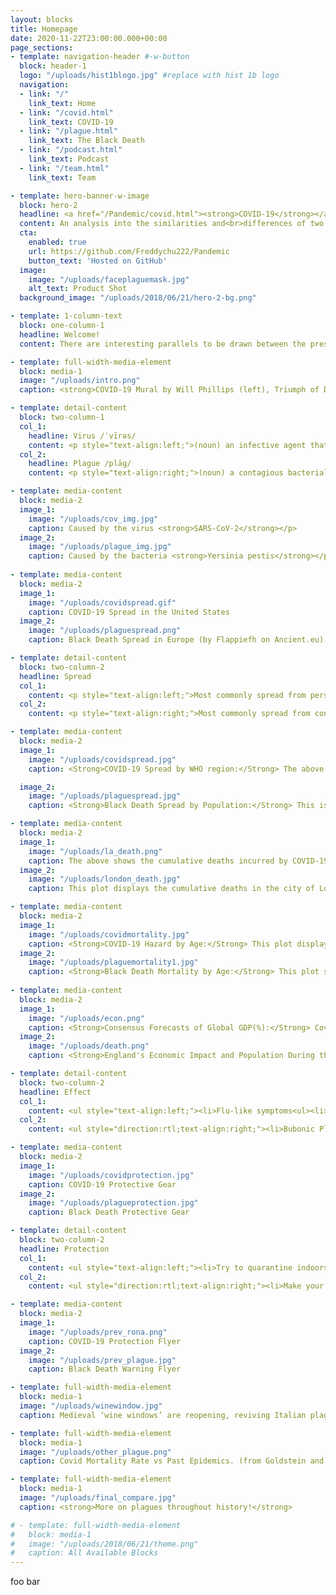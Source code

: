 ```yaml
---
layout: blocks
title: Homepage
date: 2020-11-22T23:00:00.000+00:00
page_sections:
- template: navigation-header #-w-button
  block: header-1
  logo: "/uploads/hist1blogo.jpg" #replace with hist 1b logo
  navigation:
  - link: "/"
    link_text: Home
  - link: "/covid.html" 
    link_text: COVID-19
  - link: "/plague.html"
    link_text: The Black Death
  - link: "/podcast.html"
    link_text: Podcast
  - link: "/team.html"
    link_text: Team

- template: hero-banner-w-image
  block: hero-2
  headline: <a href="/Pandemic/covid.html"><strong>COVID-19</strong></a> vs <a href="/Pandemic/plague.html"><strong>The Black Death</strong></a>
  content: An analysis into the similarities and<br>differences of two widespread diseases. 
  cta:
    enabled: true
    url: https://github.com/Freddychu222/Pandemic
    button_text: 'Hosted on GitHub'
  image:
    image: "/uploads/faceplaguemask.jpg"
    alt_text: Product Shot
  background_image: "/uploads/2018/06/21/hero-2-bg.png"

- template: 1-column-text
  block: one-column-1
  headline: Welcome! 
  content: There are interesting parallels to be drawn between the present day pandemic of COVID-19 and the medieval plague of the Black Death. Using a side-by-side comparison, this website hopes to offer a better insight into the spread of diseases and their effects. 

- template: full-width-media-element
  block: media-1
  image: "/uploads/intro.png"
  caption: <strong>COVID-19 Mural by Will Phillips (left), Triumph of Death by Pieter Bruegel (right)</strong>

- template: detail-content
  block: two-column-1
  col_1: 
    headline: Virus /ˈvīrəs/
    content: <p style="text-align:left;">(noun) an infective agent that typically consists of a nucleic acid molecule in a protein coat, is too small to be seen by light microscopy, and is able to multiply only within the living cells of a host.</p>
  col_2:
    headline: Plague /plāɡ/
    content: <p style="text-align:right;">(noun) a contagious bacterial disease characterized by fever and delirium, typically with the formation of buboes (bubonic plague) and sometimes infection of the lungs (pneumonic plague).</p>

- template: media-content
  block: media-2
  image_1: 
    image: "/uploads/cov_img.jpg"
    caption: Caused by the virus <strong>SARS-CoV-2</strong></p>
  image_2: 
    image: "/uploads/plague_img.jpg"
    caption: Caused by the bacteria <strong>Yersinia pestis</strong></p>
    
- template: media-content
  block: media-2
  image_1: 
    image: "/uploads/covidspread.gif"
    caption: COVID-19 Spread in the United States
  image_2: 
    image: "/uploads/plaguespread.png"
    caption: Black Death Spread in Europe (by Flappiefh on Ancient.eu)

- template: detail-content
  block: two-column-2
  headline: Spread
  col_1: 
    content: <p style="text-align:left;">Most commonly spread from person-to-person by inhalation of respiratory droplets into the lungs. Based on current transmission rates, the virus is spreading easily and sustainably between people. Estimations place its infectivity between the flu and measles. Risk of animal to human transmission is considered to be very low.</p>
  col_2:
    content: <p style="text-align:right;">Most commonly spread from contaminated/infected animals. People were bitten by infected fleas (fleas get it from infected rodents) and came into contact with contaminated animal tissue. In some cases, humans who have developed pneumonic plague can transmit the plague in an aerosol form through cough droplets, but this was much rarer.</p>

- template: media-content
  block: media-2
  image_1: 
    image: "/uploads/covidspread.jpg"
    caption: <Strong>COVID-19 Spread by WHO region:</Strong> The above plot illustrates the reported infected individuals by each region of the world. The intermittent spikes are attributable to decreased testing on weekends. Currently, it seems as if the disease has passed its peak on a global scale, as evidenced by the gradual decrease in new cases for each region. 

  image_2: 
    image: "/uploads/plaguespread.jpg"
    caption: <Strong>Black Death Spread by Population:</Strong> This is an estimation of the number of individuals infected with the Bubonic Plague in England by year. Although data was reported less frequently compared to the new cases plot for COVID-19, the infection curve follows a similar trend; an initial exponential increase to the peak followed by gradual decrease. (graph from S. Broadberry, B. Campbell, and B. van Leeuwen 2010, English Medieval)

- template: media-content
  block: media-2
  image_1: 
    image: "/uploads/la_death.png"
    caption: The above shows the cumulative deaths incurred by COVID-19 in Los Angeles since the first death. The plot shows a very linear trend; since April 2020, the total number of deaths has increased at a mostly linear rate through late-August. (From LA County Department of Public Health)
  image_2: 
    image: "/uploads/london_death.jpg"
    caption: This plot displays the cumulative deaths in the city of London on 4 separate epidemics of the bubonic plague (separate from the Black Death). Although deaths only rose around 50% per week, epidemics lasted 6 months. As a result, each of the four largest plague outbreaks killed about one fifth of Londoners. 

- template: media-content
  block: media-2
  image_1: 
    image: "/uploads/covidmortality.jpg"
    caption: <Strong>COVID-19 Hazard by Age:</Strong> This plot displays the risk (in percent) of developing serious symptoms from COVID-19  for different age groups. The mortality rate of COVID-19 increases as the infected individual’s age increases. This supports the CDC’s warning that the risk of severe illness increases with age. (from Williamson et. al., Nature, 7/8)
  image_2: 
    image: "/uploads/plaguemortality1.jpg"
    caption: <Strong>Black Death Mortality by Age:</Strong> This plot shows age distribution of the dead in England around the time of the Black Death. It can be seen that normal mortality rates report that over 25% of deaths are above the age of 70 whereas during the Black Death, the average age-at-death shifts to around 20-years-old. (DeWitte et al., 2017)
 
- template: media-content
  block: media-2
  image_1: 
    image: "/uploads/econ.png"
    caption: <Strong>Consensus Forecasts of Global GDP(%):</Strong> Covid-19 has caused the larget global recession in modern history since the Great Depression, as shown by the red dip in the graph above. Economic activity in advanced economies are projected to shrink up tp 7% as well by the end of the year. 
  image_2: 
    image: "/uploads/death.png"
    caption: <Strong>England's Economic Impact and Population During the Plague:</Strong> As indicated in the graph, In the mid 15th Century, England's Population dipped to below 50% of what it was in 1270 (in red), and the GDP went down with it (in black). It's interesting to note that so many people died that it actually inflated their per capita GDP (in green). 

- template: detail-content
  block: two-column-2
  headline: Effect
  col_1: 
    content: <ul style="text-align:left;"><li>Flu-like symptoms<ul><li>Fever/Chills<li>Cough<li>Fatigue<li>Muscle/Body Aches<li>Headaches</ul><li>Sore Throat, Cough<li>Congestion/Runny Nose<li>Nausea/Vomiting<li>Diarrhea<li>Shortness of Breath/Difficulty Breathing<li>Loss of taste/smell</ul>
  col_2:
    content: <ul style="direction:rtl;text-align:right;"><li>Bubonic Plague<ul><li>Flu-like symptoms + swollen lymph nodes (buboes)<li>Results from being bitten by infected fleas</ul><li>Septicemic Plague<ul><li>Flu-like symptoms + abdominal pain + internal bleeding + tissue death<li>Results from untreated bubonic plague or handling infected animals</ul><li>Pneumonic Plague<ul><li>Flu-like symptoms + severe pneumonia<li>Results from inhaling infected droplets from infected individuals or when untreated plague spreads to lungs<li>Only form of plague that can spread person-person</ul></ul>

- template: media-content
  block: media-2
  image_1: 
    image: "/uploads/covidprotection.jpg"
    caption: COVID-19 Protective Gear
  image_2: 
    image: "/uploads/plagueprotection.jpg"
    caption: Black Death Protective Gear

- template: detail-content
  block: two-column-2
  headline: Protection
  col_1: 
    content: <ul style="text-align:left;"><li>Try to quarantine indoors, if going out is neccessary, maintain social distance (at least 6ft)<li>Wash your hands with soap and water or with 60%+ alcohol hand sanitizer<li>Clean and disinfect potentially contaminated surfaces<li>Wear a mask when going out<li>Avoid touching your face- nose, eyes, mouth </ul>
  col_2:
    content: <ul style="direction:rtl;text-align:right;"><li>Make your home and outbuildings rodent-proof<li>Wear gloves when handling potentially infected animals<li>Wear insect repellent to keep rodent fleas away, DEET + Permethrin containing products are effective repellents<li>Keep fleas off your pets<li>Because of lack of individuals infected with pneumonic plague, most don’t have to worry about measure to prevent  human to human transmission</ul>

- template: media-content
  block: media-2
  image_1: 
    image: "/uploads/prev_rona.png"
    caption: COVID-19 Protection Flyer
  image_2: 
    image: "/uploads/prev_plague.jpg"
    caption: Black Death Warning Flyer

- template: full-width-media-element
  block: media-1
  image: "/uploads/winewindow.jpg"
  caption: Medieval ‘wine windows’ are reopening, reviving Italian plague tradition.

- template: full-width-media-element
  block: media-1
  image: "/uploads/other_plague.png"
  caption: Covid Mortality Rate vs Past Epidemics. (from Goldstein and Lee, 2020)

- template: full-width-media-element
  block: media-1
  image: "/uploads/final_compare.jpg"
  caption: <strong>More on plagues throughout history!</strong>

# - template: full-width-media-element
#   block: media-1
#   image: "/uploads/2018/06/21/theme.png"
#   caption: All Available Blocks
---
```

foo bar